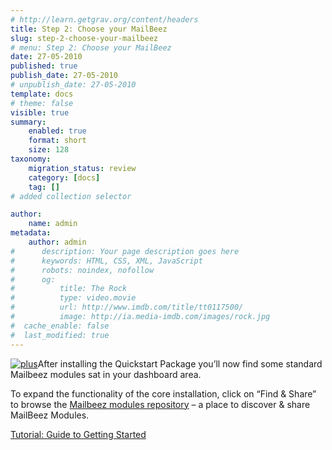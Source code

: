 ```yaml
---
# http://learn.getgrav.org/content/headers
title: Step 2: Choose your MailBeez
slug: step-2-choose-your-mailbeez
# menu: Step 2: Choose your MailBeez
date: 27-05-2010
published: true
publish_date: 27-05-2010
# unpublish_date: 27-05-2010
template: docs
# theme: false
visible: true
summary:
    enabled: true
    format: short
    size: 128
taxonomy:
    migration_status: review
    category: [docs]
    tag: []
# added collection selector

author:
    name: admin
metadata:
    author: admin
#      description: Your page description goes here
#      keywords: HTML, CSS, XML, JavaScript
#      robots: noindex, nofollow
#      og:
#          title: The Rock
#          type: video.movie
#          url: http://www.imdb.com/title/tt0117500/
#          image: http://ia.media-imdb.com/images/rock.jpg
#  cache_enable: false
#  last_modified: true
---
```


[![](http://www.mailbeez.com/wp-content/uploads/2010/05/plus.png "plus")](http://localhost/wordpress_mailbeez_EOL/download/)After installing the Quickstart Package you’ll now find some standard Mailbeez modules sat in your dashboard area.

To expand the functionality of the core installation, click on “Find & Share” to browse the [Mailbeez modules repository](http://localhost/wordpress_mailbeez_EOL/download/) – a place to discover & share MailBeez Modules.

[Tutorial: Guide to Getting Started](http://localhost/wordpress_mailbeez_EOL/documentation/tutorials/guide-to-getting-started/)
